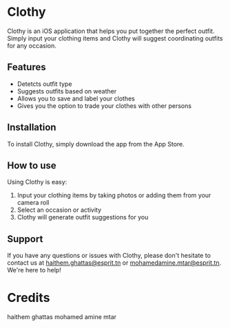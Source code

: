 
# Clothy

Clothy is an iOS application that helps you put together the perfect outfit. Simply input your clothing items and Clothy will suggest coordinating outfits for any occasion.

## Features
- Detetcts outfit type
- Suggests outfits based on weather
- Allows you to save and label your clothes
- Gives you the option to trade your clothes with other persons

## Installation

To install Clothy, simply download the app from the App Store.

## How to use

Using Clothy is easy:

1. Input your clothing items by taking photos or adding them from your camera roll
2. Select an occasion or activity
3. Clothy will generate outfit suggestions for you

## Support

If you have any questions or issues with Clothy, please don't hesitate to contact us at haithem.ghattas@esprit.tn or mohamedamine.mtar@esprit.tn. We're here to help!

# Credits

haithem ghattas
mohamed amine mtar 
